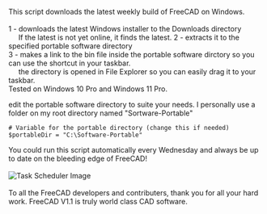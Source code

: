 This script downloads the latest weekly build of FreeCAD on Windows.\
\
1 - downloads the latest Windows installer to the Downloads directory\
  &nbsp;&nbsp;&nbsp;&nbsp;   If the latest is not yet online, it finds the latest.
2 - extracts it to the specified portable software directory\
3 - makes a link to the bin file inside the portable software dirctory so you can use the shortcut in your taskbar.\
 &nbsp;&nbsp;&nbsp;&nbsp; the directory is opened in File Explorer so you can easily drag it to your taskbar.
\
Tested on Windows 10 Pro and Windows 11 Pro.

edit the portable software directory to suite your needs. I personally use a folder on my root directory named "Sortware-Portable"

~~~
# Variable for the portable directory (change this if needed)
$portableDir = "C:\Software-Portable"
~~~

You could run this script automatically every Wednesday and always be up to date on the bleeding edge of FreeCAD!
\
\
![Task Scheduler Image](https://i.imgur.com/q1CkHC8.png"TaskScheduler")
\
\
To all the FreeCAD developers and contributers, thank you for all your hard work. FreeCAD V1.1 is truly world class CAD software.
